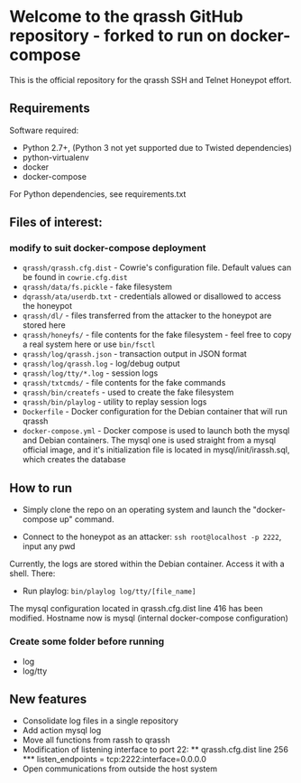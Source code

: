# Welcome to the qrassh GitHub repository - forked to run on docker-compose

This is the official repository for the qrassh SSH and Telnet Honeypot effort.

## Requirements

Software required:

* Python 2.7+, (Python 3 not yet supported due to Twisted dependencies)
* python-virtualenv
* docker
* docker-compose

For Python dependencies, see requirements.txt

## Files of interest:

### modify to suit docker-compose deployment
* `qrassh/qrassh.cfg.dist` - Cowrie's configuration file. Default values can be found in `cowrie.cfg.dist`
* `qrassh/data/fs.pickle` - fake filesystem
* `dqrassh/ata/userdb.txt` - credentials allowed or disallowed to access the honeypot
* `qrassh/dl/` - files transferred from the attacker to the honeypot are stored here
* `qrassh/honeyfs/` - file contents for the fake filesystem - feel free to copy a real system here or use `bin/fsctl`
* `qrassh/log/qrassh.json` - transaction output in JSON format
* `qrassh/log/qrassh.log` - log/debug output
* `qrassh/log/tty/*.log` - session logs
* `qrassh/txtcmds/` - file contents for the fake commands
* `qrassh/bin/createfs` - used to create the fake filesystem
* `qrassh/bin/playlog` - utility to replay session logs
* `Dockerfile` - Docker configuration for the Debian container that will run
  qrassh
* `docker-compose.yml` - Docker compose is used to launch both the mysql and
  Debian containers. The mysql one is used straight from a mysql official image,
  and it's initialization file is located in mysql/init/irassh.sql, which
  creates the database

## How to run

* Simply clone the repo on an operating system and launch the "docker-compose up"
command.

* Connect to the honeypot as an attacker: `ssh root@localhost -p 2222`, input any pwd

Currently, the logs are stored within the Debian container. Access it with a
shell. There:
* Run playlog: `bin/playlog log/tty/[file_name]`

The mysql configuration located in qrassh.cfg.dist line 416 has been modified.
Hostname now is mysql (internal docker-compose configuration)


### Create some folder before running
* log
* log/tty

## New features
* Consolidate log files in a single repository 
* Add action mysql log
* Move all functions from rassh to qrassh
* Modification of listening interface to port 22:
    ** qrassh.cfg.dist line 256
    *** listen_endpoints = tcp:2222:interface=0.0.0.0
* Open communications from outside the host system
